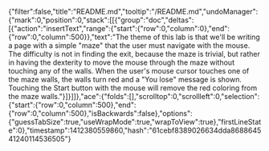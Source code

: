 {"filter":false,"title":"README.md","tooltip":"/README.md","undoManager":{"mark":0,"position":0,"stack":[[{"group":"doc","deltas":[{"action":"insertText","range":{"start":{"row":0,"column":0},"end":{"row":0,"column":500}},"text":"The theme of this lab is that we'll be writing a page with a simple \"maze\" that the user must navigate with the mouse. The difficulty is not in finding the exit, because the maze is trivial, but rather in having the dexterity to move the mouse through the maze without touching any of the walls. When the user's mouse cursor touches one of the maze walls, the walls turn red and a \"You lose\" message is shown. Touching the Start button with the mouse will remove the red coloring from the maze walls."}]}]]},"ace":{"folds":[],"scrolltop":0,"scrollleft":0,"selection":{"start":{"row":0,"column":500},"end":{"row":0,"column":500},"isBackwards":false},"options":{"guessTabSize":true,"useWrapMode":true,"wrapToView":true},"firstLineState":0},"timestamp":1412380559860,"hash":"61cebf8389026634dda868864541240114536505"}